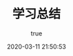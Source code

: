 ---
pageComponent:
  name: Catalogue
  data:
    path: 02.learn
    imgUrl: /img/web.png
    description: 学习计划，工作学习总结，遇到问题整理
title: 学习总结
date: 2020-03-11 21:50:53
permalink: /learn/
sidebar: false
article: false
comment: false
editLink: false
author:
  name: xugaoyi
  link: https://github.com/xugaoyi

---